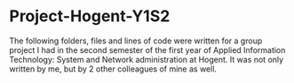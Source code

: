 # Project-Hogent-Y1S2

The following folders, files and lines of code were written for a group project I had in the second semester of the first year of Applied Information Technology: System and Network administration at Hogent. It was not only written by me, but by 2 other colleagues of mine as well.
